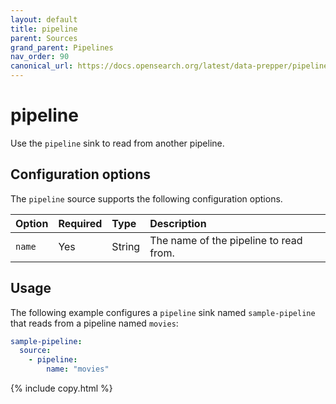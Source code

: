 ```yaml
---
layout: default
title: pipeline 
parent: Sources
grand_parent: Pipelines
nav_order: 90
canonical_url: https://docs.opensearch.org/latest/data-prepper/pipelines/configuration/sources/pipeline/
---
```


# pipeline

Use the `pipeline` sink to read from another pipeline.

## Configuration options

The `pipeline` source supports the following configuration options.

| Option | Required | Type   | Description                            |
|:-------|:---------|:-------|:---------------------------------------|
| `name` | Yes      | String | The name of the pipeline to read from. |

## Usage

The following example configures a `pipeline` sink named `sample-pipeline` that reads from a pipeline named `movies`:

```yaml
sample-pipeline:
  source:
    - pipeline:
        name: "movies"
```
{% include copy.html %}
